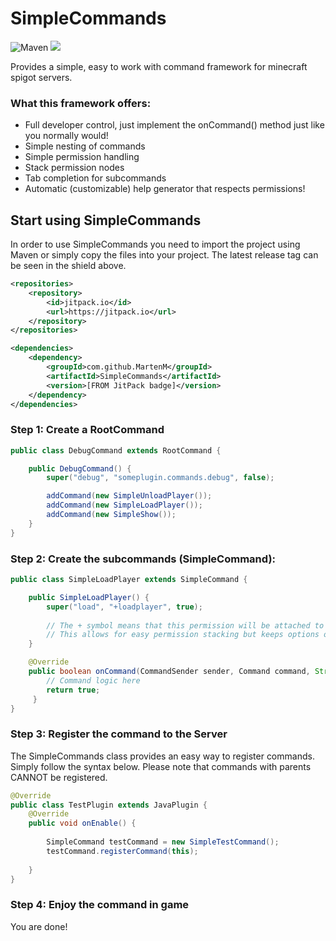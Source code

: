 # SimpleCommands
![Maven](https://github.com/MartenM/SimpleCommands/actions/workflows/maven.yml/badge.svg) [![](https://jitpack.io/v/MartenM/SimpleCommands.svg)](https://jitpack.io/#MartenM/SimpleCommands)

Provides a simple, easy to work with command framework for minecraft spigot servers.

### What this framework offers:
* Full developer control, just implement the onCommand() method just like you normally would!
* Simple nesting of commands
* Simple permission handling
* Stack permission nodes
* Tab completion for subcommands
* Automatic (customizable) help generator that respects permissions!


## Start using SimpleCommands
In order to use SimpleCommands you need to import the project using Maven or simply copy the files into your project.
The latest release tag can be seen in the shield above.

```xml
<repositories>
    <repository>
        <id>jitpack.io</id>
        <url>https://jitpack.io</url>
    </repository>
</repositories>
```
```xml
<dependencies>
    <dependency>
        <groupId>com.github.MartenM</groupId>
        <artifactId>SimpleCommands</artifactId>
        <version>[FROM JitPack badge]</version>
    </dependency>
</dependencies>
```

### Step 1: Create a RootCommand
```java
public class DebugCommand extends RootCommand {

    public DebugCommand() {
        super("debug", "someplugin.commands.debug", false);

        addCommand(new SimpleUnloadPlayer());
        addCommand(new SimpleLoadPlayer());
        addCommand(new SimpleShow());
    }
}
```

### Step 2: Create the subcommands (SimpleCommand):
```java
public class SimpleLoadPlayer extends SimpleCommand {

    public SimpleLoadPlayer() {
        super("load", "+loadplayer", true);
        
        // The + symbol means that this permission will be attached to that of the parent.
        // This allows for easy permission stacking but keeps options open to do whatever you want!
    }

    @Override
    public boolean onCommand(CommandSender sender, Command command, String s, String[] args) {
        // Command logic here
        return true;
     }
}
```

### Step 3: Register the command to the Server
The SimpleCommands class provides an easy way to register commands.
Simply follow the syntax below. Please note that commands with parents CANNOT be registered.

```java
@Override
public class TestPlugin extends JavaPlugin {
    @Override
    public void onEnable() {
        
        SimpleCommand testCommand = new SimpleTestCommand();
        testCommand.registerCommand(this);
        
    }
}
```

### Step 4: Enjoy the command in game
You are done! 
